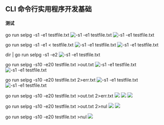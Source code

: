 ## CLI 命令行实用程序开发基础
#### 测试
go run selpg -s1 -e1 testfile.txt
![-s1 -e1 testfile.txt][1]
![-s1 -e1 testfile.txt][2]

go run selpg -s1 -e1 < testfile.txt
![-s1 -e1 testfile.txt][3]
![-s1 -e1 testfile.txt][4]

dir | go run selpg -s1 -e2
![-s1 -e1 testfile.txt][5]

go run selpg -s10 -e20 testfile.txt >out.txt
![-s1 -e1 testfile.txt][6]
![-s1 -e1 testfile.txt][7]

go run selpg -s10 -e20 testfile.txt 2>err.txt
![-s1 -e1 testfile.txt][8]
![-s1 -e1 testfile.txt][9]

go run selpg -s10 -e20 testfile.txt >out.txt 2>err.txt
![ ][10]
![ ][11]
![ ][12]

go run selpg -s10 -e20 testfile.txt >out.txt 2>nul
![ ][13]
![ ][14]

go run selpg -s10 -e20 testfile.txt >nul
![ ][15]



  [1]: https://img3.doubanio.com/view/status/m/public/ff8a8bb8e375b7f.webp
  [2]: https://img3.doubanio.com/view/status/m/public/0a12c687014dcc1.webp
  [3]: https://img1.doubanio.com/view/status/m/public/a3dfe805de194a9.webp
  [4]: https://img1.doubanio.com/view/status/m/public/d6d82ac6df1ee8b.webp
  [5]: https://img1.doubanio.com/view/status/m/public/ec6da20af403efc.webp
  [6]: https://img3.doubanio.com/view/status/m/public/cd9b57d5e0886d0.webp
  [7]: https://img3.doubanio.com/view/status/m/public/f1f1191ab63a8d1.webp
  [8]: https://img3.doubanio.com/view/status/m/public/dc124b4a0f0b965.webp
  [9]: https://img1.doubanio.com/view/status/m/public/75b59f1e6fbeb98.webp
  [10]: https://img1.doubanio.com/view/status/m/public/c28a2bfc97c5a28.webp
  [11]: https://img3.doubanio.com/view/status/m/public/2a2038fd1f57212.webp
  [12]: https://img1.doubanio.com/view/status/m/public/446aecbaea4813a.webp
  [13]: https://img3.doubanio.com/view/status/m/public/86b8796b716d514.webp
  [14]: https://img1.doubanio.com/view/status/m/public/062814e8d4d8bfc.webp
  [15]:https://img3.doubanio.com/view/status/m/public/e7b1aadbeeaa55e.webp